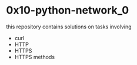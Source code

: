 # 0x10-python-network_0
this repository contains solutions on tasks involving 
- curl
- HTTP
- HTTPS 
- HTTPS methods
